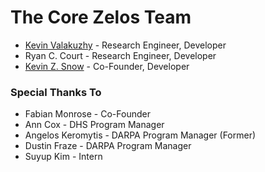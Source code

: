 # The Core Zelos Team

* [Kevin Valakuzhy](//www.linkedin.com/in/kevin-valakuzhy-319a5447/) - Research Engineer, Developer
* Ryan C. Court - Research Engineer, Developer
* [Kevin Z. Snow](//www.linkedin.com/in/kevinsnow/) - Co-Founder, Developer

### Special Thanks To

* Fabian Monrose - Co-Founder
* Ann Cox - DHS Program Manager
* Angelos Keromytis - DARPA Program Manager (Former)
* Dustin Fraze - DARPA Program Manager
* Suyup Kim - Intern
